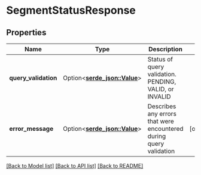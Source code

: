 # SegmentStatusResponse

## Properties

Name | Type | Description | Notes
------------ | ------------- | ------------- | -------------
**query_validation** | Option<[**serde_json::Value**](.md)> | Status of query validation. PENDING, VALID, or INVALID | 
**error_message** | Option<[**serde_json::Value**](.md)> | Describes any errors that were encountered during query validation | [optional]

[[Back to Model list]](../README.md#documentation-for-models) [[Back to API list]](../README.md#documentation-for-api-endpoints) [[Back to README]](../README.md)


